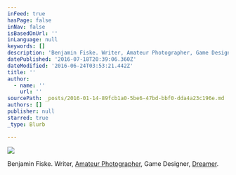 ```yaml
---
inFeed: true
hasPage: false
inNav: false
isBasedOnUrl: ''
inLanguage: null
keywords: []
description: 'Benjamin Fiske. Writer, Amateur Photographer, Game Designer, Dreamer.'
datePublished: '2016-07-18T20:39:06.360Z'
dateModified: '2016-06-24T03:53:21.442Z'
title: ''
author:
  - name: ''
    url: ''
sourcePath: _posts/2016-01-14-89fcb1a0-5be6-47bd-bbf0-dda4a23c196e.md
authors: []
publisher: null
starred: true
_type: Blurb

---
```

![](https://the-grid-user-content.s3-us-west-2.amazonaws.com/8d1b268c-c7e5-49d2-93cc-3503741e270e.jpg)

Benjamin Fiske. Writer, [Amateur Photographer][0], Game Designer, [Dreamer][1].

[0]: http://photography.benjaminblue.me/
[1]: http://blog.benjaminblue.me/
